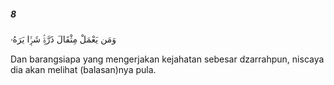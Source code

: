 ##### 8

<span class="ayah">وَمَن يَعْمَلْ مِثْقَالَ ذَرَّةٍۢ شَرًّۭا يَرَهُۥ</span>

<span class="ayah_translation">Dan barangsiapa yang mengerjakan kejahatan sebesar dzarrahpun, niscaya dia akan melihat (balasan)nya pula.</span>
